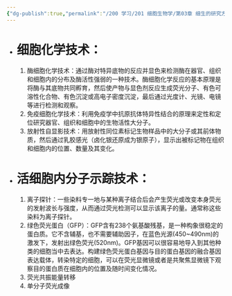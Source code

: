 ```yaml
---
{"dg-publish":true,"permalink":"/200 学习/201 细胞生物学/第03章 细生的研究方法/第4节 细胞化学和分子示踪/细胞化学和分子示踪/","title":"细胞化学和分子示踪","created":"2024-01-25T18:45:03.000+08:00","updated":"2024-01-25T18:45:03.000+08:00"}
---
```


- # 细胞化学技术：
	1. 酶细胞化学技术：通过酶对特异底物的反应并显色来检测酶在器官、组织和细胞内的分布及酶活性强弱的一种技术。酶细胞化学反应的基本原理是将酶与其底物共同孵育，然后使产物与显色剂反应生成荧光分子、有色可溶性化合物、有色沉淀或高电子密度沉淀，最后通过光度计、光镜、电镜等进行检测和观察。
	2. 免疫细胞化学技术：利用免疫学中抗原抗体特异性结合的原理来定性和定位研究器官、组织和细胞中的生物活性大分子。
	3. 放射性自显影技术：用放射性同位素标记生物样品中的大分子或其前体物质，然后通过乳胶感光（卤化银还原成为银原子），显示出被标记物在组织和细胞内的位置、数量及其变化。

- # 活细胞内分子示踪技术：
	1. 离子探针：一些染料专一地与某种离子结合后会产生荧光或改变本身荧光的发射波长与强度，从而通过荧光检测可以显示该离子的量。通常称这些染料为离子探针。
	2. 绿色荧光蛋白（GFP）：GFP含有238个氨基酸残基，是一种构象很稳定的蛋白质。它不含辅基，也不需要辅助因子，在蓝色光源(450~490nm)的激发下，发射出绿色荧光(520nm)。GFP基因可以很容易地导入到其他种类的细胞当中去表达。构建绿色荧光蛋白基因与目的蛋白基因的融合基因表达载体，转染特定的细胞，可以在荧光显微镜或者是共聚焦显微镜下观察目的蛋白质在细胞内的位置及随时间变化情况。
	3. 荧光共振能量转移
	4. 单分子荧光成像